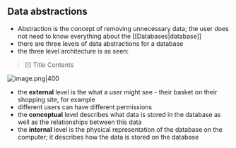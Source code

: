 ## Data abstractions

- Abstraction is the concept of removing unnecessary data; the user does not need to know everything about the [[Databases|database]]
- there are three levels of data abstractions for a database
- the three level architecture is as seen:

> [!] Title
> Contents


![image.png|400](LevelsOfDatabase.png)

- the **external** level is the what a user might see - their basket on their shopping site, for example
- different users can have different permissions
- the **conceptual** level describes what data is stored in the database as well as the relationships between this data
- the **internal** level is the physical representation of the database on the computer; it describes how the data is stored on the database